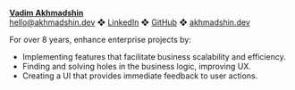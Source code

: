 [**Vadim Akhmadshin**](https://www.linkedin.com/in/akhmadshin/)  
[hello@akhmadshin.dev](mailto:hello@akhmadshin.dev) ❖ [LinkedIn](https://www.linkedin.com/in/akhmadshin/) ❖ [GitHub](https://github.com/akhmadshin) ❖ [akhmadshin.dev](https://akhmadshin.dev/)

For over 8 years, enhance enterprise projects by:
- Implementing features that facilitate business scalability and efficiency.
- Finding and solving holes in the business logic, improving UX.
- Creating a UI that provides immediate feedback to user actions.
